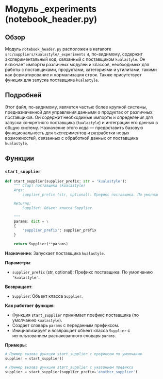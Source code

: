 # Модуль _experiments (notebook_header.py)

## Обзор

Модуль `notebook_header.py` расположен в каталоге `src/suppliers/kualastyle/_experiments` и, по-видимому, содержит экспериментальный код, связанный с поставщиком `kualastyle`. Он включает импорты различных модулей и классов, необходимых для работы с поставщиками, продуктами, категориями и утилитами, такими как форматирование и нормализация строк. Также присутствует функция для запуска поставщика `kualastyle`.

## Подробней

Этот файл, по-видимому, является частью более крупной системы, предназначенной для управления данными о продуктах от различных поставщиков. Он содержит необходимые импорты и определения для запуска конкретного поставщика (`kualastyle`) и интеграции его данных в общую систему. Назначение этого кода — предоставить базовую функциональность для экспериментов и разработки новых возможностей, связанных с обработкой данных от поставщика `kualastyle`.

## Функции

### `start_supplier`

```python
def start_supplier(supplier_prefix: str = 'kualastyle'):
    """ Старт поставщика (kualastyle)
    Args:
        supplier_prefix (str, optional): Префикс поставщика. По умолчанию 'kualastyle'.

    Returns:
        Supplier: Объект класса Supplier.

    """
    params: dict = \
    {
        'supplier_prefix': supplier_prefix
    }
    
    return Supplier(**params)
```

**Назначение**: Запускает поставщика `kualastyle`.

**Параметры**:
- `supplier_prefix` (str, optional): Префикс поставщика. По умолчанию `'kualastyle'`.

**Возвращает**:
- `Supplier`: Объект класса `Supplier`.

**Как работает функция**:
- Функция `start_supplier` принимает префикс поставщика (по умолчанию `kualastyle`).
- Создает словарь `params` с переданным префиксом.
- Инициализирует и возвращает объект класса `Supplier` с использованием распакованного словаря `params`.

**Примеры**:

```python
# Пример вызова функции start_supplier с префиксом по умолчанию
supplier = start_supplier()

# Пример вызова функции start_supplier с указанием префикса
supplier = start_supplier(supplier_prefix='another_supplier')